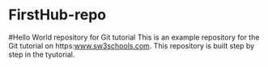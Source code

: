 # FirstHub-repo
#Hello World repository for Git tutorial This is an example repository for the Git tutorial on https:www.sw3schools.com.  This repository is built step by step in the tyutorial.
